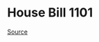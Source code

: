 # House Bill 1101

[Source](http://lawfilesext.leg.wa.gov/biennium/2023-24/Pdf/Bills/House%20Bills/1101.pdf)